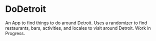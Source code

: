 # DoDetroit
An App to find things to do around Detroit. Uses a randomizer to find restaurants, bars, activities, and locales to visit around Detroit. Work in Progress.
